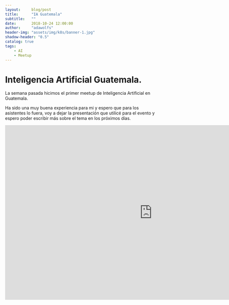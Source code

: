 ```yaml
---
layout:     blog/post
title:      "IA Guatemala"
subtitle:   ""
date:       2018-10-24 12:00:00
author:     "adawolfs"
header-img: "assets/img/k8s/banner-1.jpg"
shadow-header: "0.5"
catalog: true
tags:
    - AI
    - Meetup
---
```


# Inteligencia Artificial Guatemala.
La semana pasada hicimos el primer meetup de Inteligencia Artificial en Guatemala.

Ha sido una muy buena experiencia para mi y espero que para los asistentes lo fuera, voy a dejar la presentación que utilicé para el evento y espero poder escribir más sobre el tema en los próximos días.


<iframe src="https://docs.google.com/presentation/d/e/2PACX-1vTGN7f45f0yg-Y9XDFduAS0fMyuRk-ffngA3sXYfsz_J2aScUICxvNqgjvDc15ew_lqBEF9Tof-06Rq/embed?start=true&loop=false&delayms=60000" frameborder="0" width="960" height="569" allowfullscreen="true" mozallowfullscreen="true" webkitallowfullscreen="true">
</iframe>
